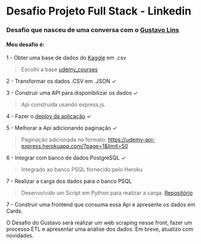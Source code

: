 # Desafio Projeto Full Stack - Linkedin

### Desafio que nasceu de uma conversa com o [Gustavo Lins](https://www.linkedin.com/in/gustavo-lins/)

#### Meu desafio é:

1 - Obter uma base de dados do [Kaggle](https://www.kaggle.com/) em .csv

> Escolhi a base [udemy_courses](https://www.kaggle.com/andrewmvd/udemy-courses)

2 - Transformar os dados .CSV em .JSON ✓

3 - Construir uma API para disponibilizar os dados ✓

> Api construída usando express.js.

4 - Fazer o [deploy da aplicação](https://udemy-api-express.herokuapp.com/) ✓

5 - Melhorar a Api adicionando paginação ✓

> Paginação adicionada no formato: https://udemy-api-express.herokuapp.com/?page=1&limit=50

6 - Integrar com banco de dados PostgreSQL ✓

> Integrado ao banco PSQL fornecido pelo Heroku

7 - Realizar a carga dos dados para o banco PSQL

> Desenvolvido um Script em Python para realizar a carga. [Repositório](https://github.com/rafaeltedesco/PythonHerokuDataManager)

7 - Construir uma frontend que consuma essa Api e apresente os dados em Cards.

O Desafio do Gustavo será realizar um web scraping nesse front, fazer um processo ETL e apresentar uma análise dos dados. Em breve, atualizo com novidades.
